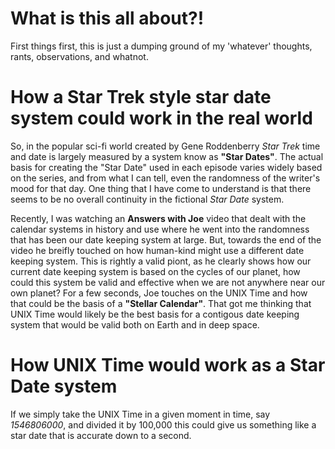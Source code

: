 # What is this all about?!
First things first, this is just a dumping ground of my 'whatever' thoughts, rants, observations, and whatnot.

# How a Star Trek style star date system could work in the real world
So, in the popular sci-fi world created by Gene Roddenberry _Star Trek_ time and date is largely measured by a 
system know as **"Star Dates"**. The actual basis for creating the "Star Date" used in each episode varies 
widely based on the series, and from what I can tell, even the randomness of the writer's mood for that day.
One thing that I have come to understand is that there seems to be no overall continuity in the fictional 
*Star Date* system.

Recently, I was watching an **Answers with Joe** video that dealt with the calendar systems in history and use
where he went into the randomness that has been our date keeping system at large. But, towards the end of the video 
he breifly touched on how human-kind might use a different date keeping system. This is rightly a valid piont,
as he clearly shows how our current date keeping system is based on the cycles of our planet, how could this system
be valid and effective when we are not anywhere near our own planet? For a few seconds, Joe touches on the UNIX Time
and how that could be the basis of a **"Stellar Calendar"**. That got me thinking that UNIX Time would likely be the 
best basis for a contigous date keeping system that would be valid both on Earth and in deep space.

# How UNIX Time would work as a Star Date system
If we simply take the UNIX Time in a given moment in time, say _1546806000_, and divided it by 100,000 this could give
us something like a star date that is accurate down to a second.
